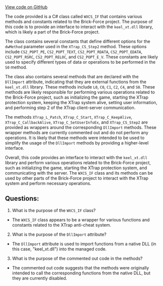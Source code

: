 [View code on GitHub](https://github.com/TieHaxJan/Brick-Force/Assembly-CSharp\wlic\WXCS_IF.cs)

The code provided is a C# class called `WXCS_IF` that contains various methods and constants related to the Brick-Force project. The purpose of this code is to provide an interface to interact with the `keel_xt.dll` library, which is likely a part of the Brick-Force project.

The class contains several constants that define different options for the `dwMethod` parameter used in the `XTrap_CS_Step2` method. These options include `CS2_POPT_PE`, `CS2_POPT_TEXT`, `CS2_POPT_RDATA`, `CS2_POPT_EDATA`, `CS2_POPT_RSRC`, `CS2_POPT_RELOC`, and `CS2_POPT_E_V`. These constants are likely used to specify different types of data or operations to be performed in the `S0` method.

The class also contains several methods that are declared with the `DllImport` attribute, indicating that they are external functions from the `keel_xt.dll` library. These methods include `L0`, `C0`, `C1`, `C2`, `C4`, and `S0`. These methods are likely responsible for performing various operations related to the Brick-Force project, such as initializing the game, starting the XTrap protection system, keeping the XTrap system alive, setting user information, and performing step 2 of the XTrap client-server communication.

The methods `XTrap_L_Patch`, `XTrap_C_Start`, `XTrap_C_KeepAlive`, `XTrap_C_CallbackAlive`, `XTrap_C_SetUserInfoEx`, and `XTrap_CS_Step2` are provided as wrappers around the corresponding `DllImport` methods. These wrapper methods are currently commented out and do not perform any operations. It is likely that these methods were intended to be used to simplify the usage of the `DllImport` methods by providing a higher-level interface.

Overall, this code provides an interface to interact with the `keel_xt.dll` library and perform various operations related to the Brick-Force project, such as initializing the game, starting the XTrap protection system, and communicating with the server. The `WXCS_IF` class and its methods can be used by other parts of the Brick-Force project to interact with the XTrap system and perform necessary operations.
## Questions: 
 1. What is the purpose of the `WXCS_IF` class?
- The `WXCS_IF` class appears to be a wrapper for various functions and constants related to the XTrap anti-cheat system.

2. What is the purpose of the `DllImport` attribute?
- The `DllImport` attribute is used to import functions from a native DLL (in this case, "keel_xt.dll") into the managed code.

3. What is the purpose of the commented out code in the methods?
- The commented out code suggests that the methods were originally intended to call the corresponding functions from the native DLL, but they are currently disabled.
